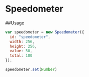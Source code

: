Speedometer
=====

##Usage

```javascript
var speedometer = new Speedometer({
  id: "speedometer",
  width: 256,
  height: 256,
  value: 50,
  total: 100
});

speedometer.set(Number)
```